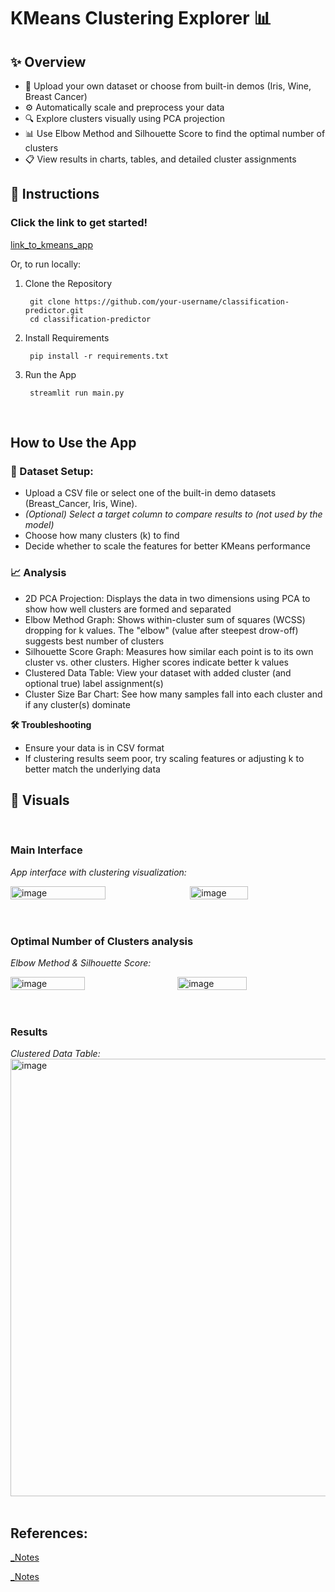 # KMeans Clustering Explorer 📊

## ✨ Overview
- 📁 Upload your own dataset or choose from built-in demos (Iris, Wine, Breast Cancer)
- ⚙️ Automatically scale and preprocess your data
- 🔍 Explore clusters visually using PCA projection
- 📊 Use Elbow Method and Silhouette Score to find the optimal number of clusters
- 📋 View results in charts, tables, and detailed cluster assignments

## 🚀 Instructions
### Click the link to get started!
[link_to_kmeans_app](https://steadman-data-science-portfolio-pny9n2pvh9knl6q3kupnip.streamlit.app/)

Or, to run locally: 
1. Clone the Repository

        git clone https://github.com/your-username/classification-predictor.git
        cd classification-predictor 
3. Install Requirements

        pip install -r requirements.txt
4. Run the App

        streamlit run main.py
<br>

## How to Use the App

### 📁 Dataset Setup:
- Upload a CSV file or select one of the built-in demo datasets (Breast_Cancer, Iris, Wine).
- *(Optional) Select a target column to compare results to (not used by the model)*
- Choose how many clusters (k) to find
- Decide whether to scale the features for better KMeans performance

### 📈 Analysis
- 2D PCA Projection: Displays the data in two dimensions using PCA to show how well clusters are formed and separated
- Elbow Method Graph: Shows within-cluster sum of squares (WCSS) dropping for k values. The "elbow" (value after steepest drow-off) suggests best number of clusters
- Silhouette Score Graph: Measures how similar each point is to its own cluster vs. other clusters. Higher scores indicate better k values
- Clustered Data Table: View your dataset with added cluster (and optional true) label assignment(s)
- Cluster Size Bar Chart: See how many samples fall into each cluster and if any cluster(s) dominate

**🛠 Troubleshooting**
- Ensure your data is in CSV format
- If clustering results seem poor, try scaling features or adjusting k to better match the underlying data

## 📸 Visuals

<br>

### Main Interface

*App interface with clustering visualization:*
<br>
<div style="display: flex; justify-content: space-between;">
  <img src="https://github.com/user-attachments/assets/d2b59fd0-463c-4718-9507-2e0fe3fd2415" alt="image" width="55%">
  <img src="https://github.com/user-attachments/assets/31e1fa72-d600-46d6-a7b3-ec206fe85ba4" alt="image" width="43%">
</div>
<br><br>

### Optimal Number of Clusters analysis

*Elbow Method & Silhouette Score:*
<br>
<div style="display: flex; justify-content: space-between;">
  <img src="https://github.com/user-attachments/assets/cff9c5d9-1ebc-41ef-8d76-e8c530bc8bb8" alt="image" width="48.5%">
  <img src="https://github.com/user-attachments/assets/c9e6c104-20af-42c6-9239-3e1da6f3a9e5" alt="image" width="47%">
</div>
<br><br>


### Results

*Clustered Data Table:*
<br>
<img src="https://github.com/user-attachments/assets/0e1f0fcb-32c8-4ad2-b4b5-fdcd01ad75cc" alt="image" width="700" />
<br><br>

## References:
[_Notes]()

[_Notes]()
